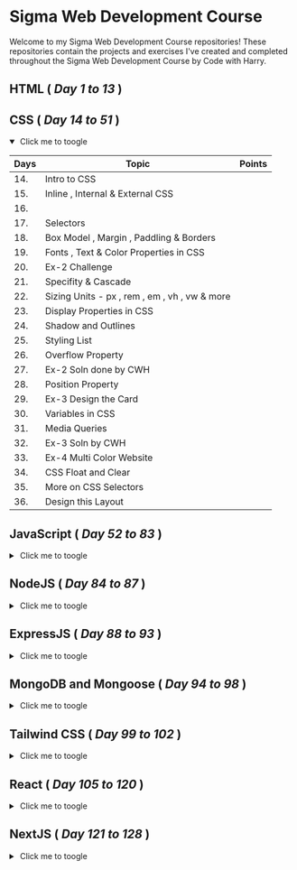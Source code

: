 # Sigma Web Development Course
Welcome to my Sigma Web Development Course repositories! These repositories contain the projects and exercises I've created and completed throughout the Sigma Web Development Course by Code with Harry.

## HTML ( *Day 1 to 13* )



## CSS ( *Day 14 to 51* )
<details markdown='1' open>
    <summary>&nbsp;Click me to toogle</summary>

|Days | Topic        | Points |
| --- |  ---         | ----- |
| 14. | Intro to CSS |        |
| 15. | Inline , Internal & External CSS |        |
| 16. | | |
| 17. |  Selectors | |
| 18. |  Box Model , Margin , Paddling & Borders | |
| 19. | Fonts , Text & Color Properties in CSS | |
| 20. | Ex-2 Challenge | |
| 21. |  Specifity & Cascade | |
| 22. | Sizing Units - px , rem , em , vh , vw & more | |
| 23. | Display Properties in CSS | |
| 24. | Shadow and Outlines ||
| 25. | Styling List | |
| 26. | Overflow Property | |
| 27. | Ex-2 Soln done by CWH | |
| 28. | Position Property | |
| 29. | Ex-3 Design the Card | |
| 30. | Variables in CSS | |
| 31. | Media Queries | |
| 32. | Ex-3 Soln by CWH | |
| 33. | Ex-4 Multi Color Website | |
| 34. | CSS Float and Clear | |
| 35. | More on CSS Selectors| |
| 36. | Design this Layout | |

</details>



## JavaScript ( *Day 52 to 83* )
<details >
    <summary>&nbsp;Click me to toogle</summary>

| Days   | Topic        | Points |
| ---    |  ---         | -----  |
| 54. | Introduction to Javascript||
| 55. | Variables and Datatype | |
| 56. | Conditionals & Expressions | |
| 57. | Loops | |
| 58. | Functions | |
| 59. | Exercise - Faulty Calculator||
| 60. | Strings | |
| 61. | Ex9 - Faulty Calculator Soln by CWH ||
| 62. | Ex10 - Business Name Generator||
| 63. | Arrays ||
| 64. | Ex-10 Business Name Generator Soln by CWH||
| 65. | Ex-11 Factorial ||
| 66. | DOM (Document Object Model) | |
| 67. | Dom Children , Parent , Siblings Node ||
| 68. | Walking the Dom ||
| 69. | Ex-11 Factorial solution by CWH||
| 70. | Ex-12 DOM |
| 71. | DOM Inserting and Removing ||
| 72. | Ex-12 Dom Solution by CWH ||
| 73. | Ex-13 Dynamic Card ||
| 74. | Events , Event Bubbling , SetInterval & setTimeout |
| 75. | Callback & Promises ||
| 76. | Async Await ||
| 77. | Ex-13 Card Sol by CWH ||
| 78. | Ex- 14 Hacker's Terminal ||
| 79. | Tru , Catch & Error Handling ||
| 80. | Class & Object ||
| 81. | Ex-14 Hacker's Terminal Soln by CWH ||
| 82. | Advance Javascript||
| 83. | Javascript Interview Questions ||

</details>

## NodeJS ( *Day 84 to 87* )

<details >
    <summary>&nbsp;Click me to toogle</summary>

| Days   | Topic        | Points |
| ---    |  ---         | -----  |
| 85. | Nodejs & Npm(Node Package Manager)||
| 86. | Common JS vs EchmaScript Modules ||
| 87. | Working with Files(fs module)||

</details> 

## ExpressJS ( *Day 88 to 93* )
<details >
    <summary>&nbsp;Click me to toogle</summary>

| Days   | Topic        | Points |
| ---    |  ---         | -----  |
| 88. | Introduction to ExpressJS||
| 89. | Response , Request Router in Express ||
| 90. | Middlewares in ExpressJS ||
| 91. | Ex-15 Clear the Cutter ||
| 92. | Ejs template Engine in ExpressJS ||
| 93. | Ex-15 Clear the cutter soln by CWH ||

</details> 

## MongoDB and Mongoose ( *Day 94 to 98* )
<details >
    <summary>&nbsp;Click me to toogle</summary>

| Days   | Topic        | Points |
| ---    |  ---         | -----  |
| 94. | Installing MongoDB & MongoDB Compass||
| 95. | Crud Operation in MongoDB ||
| 96. | Installing Mongoose & Using it with Express || 
| 97. | Ex-16 Dummy Data Generator ||
| 98. | Ex- 16 Soln Dummy Data Generator by CWH ||

</details>


## Tailwind CSS ( *Day 99 to 102* )

<details >
    <summary>&nbsp;Click me to toogle</summary>

| Days   | Topic        | Points |
| ---    |  ---         | -----  |
| 98. | Tailwind CSS||
| 100. | Ex-17 Design a Layout||
| 101. | X Clone using Tailwind CSS ||
</details>

## React ( *Day 105 to 120* )
<details >
    <summary>&nbsp;Click me to toogle</summary>

| Days   | Topic        | Points |
| ---    |  ---         | -----  |
| 105. | Intro to React & Why we use React ? ||
| 106. | Components, Props and JSX ||
| 107. | Hooks and State ||
| 108. | useEffect Hook ||
| 109. | useRef Hook ||
| 110. | Conditional Rendering and Rendering Lists ||
| 111. | Ex-18 Display the Cards ||
| 112. | Handling Events in React ||
| 113. | Ex-18 Solution by CWH ||
| 114. | Todo List App ||
| 115. | React Router (Routing in React)||
| 116. | useContext Hook ||
| 117. | useMemo Hook ||
| 118. | useCallback Hook ||
| 119. | Handling Forms ||
| 120. | Redux ||


</details>

## NextJS ( *Day 121 to 128* )
<details >
    <summary>&nbsp;Click me to toogle</summary>

| Days   | Topic        | Points |
| ---    |  ---         | -----  |
| 121. | Intro to NextJS ||
| 122. | Server Components in NextJS ||
| 123. | Script Link Image Component ||
| 124. | Server Actions ||
| 125. | Middleware in NextJS ||
| 126. | Creating Apis in NextJS ||
| 127. | Auth.js authentication in NextJS||
| 128. | Dynamic Routes in NextJS ||
| 129. | Layout In NextJS ||

</details>
